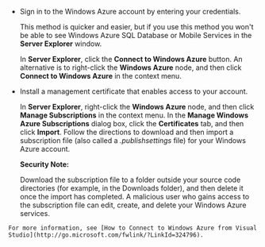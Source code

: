 
   * Sign in to the Windows Azure account by entering your credentials.

     This method is quicker and easier, but if you use this method you won't be able to see Windows Azure SQL Database or Mobile Services in the **Server Explorer** window.

     In **Server Explorer**, click the **Connect to Windows Azure** button. An alternative is to right-click the **Windows Azure** node, and then click **Connect to Windows Azure** in the context menu.

   * Install a management certificate that enables access to your account.

     In **Server Explorer**, right-click the **Windows Azure** node, and then click **Manage Subscriptions** in the context menu. In the **Manage Windows Azure Subscriptions** dialog box, click the **Certificates** tab, and then click **Import**. Follow the directions to download and then import a subscription file (also called a *.publishsettings* file) for your Windows Azure account.

     <div class="dev-callout"><strong>Security Note:</strong>
     <p>Download the subscription file to a folder outside your source code directories (for example, in the Downloads folder), and then delete it once the import has completed. A malicious user who gains access to the subscription file can edit, create, and delete your Windows Azure services.</p></div>

	For more information, see [How to Connect to Windows Azure from Visual Studio](http://go.microsoft.com/fwlink/?LinkId=324796).
